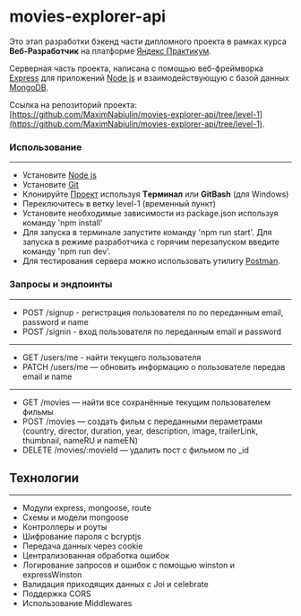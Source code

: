 # movies-explorer-api

Это этап разработки бэкенд части дипломного проекта в рамках курса **Веб-Разработчик** на платформе [Яндекс Практикум](https://practicum.yandex.ru/).

Серверная часть проекта, написана с помощью веб-фреймворка [Express](https://expressjs.com/ru/) для приложений [Node js](https://nodejs.org/en/) и взаимодействующую с базой данных [MongoDB](https://www.mongodb.com/).

Ссылка на репозиторий проекта: [https://github.com/MaximNabiulin/movies-explorer-api/tree/level-1](https://github.com/MaximNabiulin/movies-explorer-api/tree/level-1).

### Использование
------
* Установите [Node js](https://nodejs.org/en/)
* Установите [Git](https://git-scm.com/download/)
* Клонируйте [Проект](https://github.com/MaximNabiulin/movies-explorer-api) используя **Tерминал** или **GitBash** (для Windows)
* Переключитесь в ветку level-1 (временный пункт)
* Установите необходимые зависимости из package.json используя команду 'npm install'
* Для запуска в терминале запустите команду 'npm run start'. Для запуска в режиме разработчика с горячим перезапуском введите команду 'npm run dev'.
* Для тестирования сервера можно использовать утилиту [Postman](https://www.postman.com/api-platform/api-testing/).

### Запросы и эндпоинты
------
* POST /signup - регистрация пользователя по по переданным email, password и name
* POST /signin - вход пользователя по переданным email и password
------
* GET /users/me - найти текущего пользователя
* PATCH /users/me — обновить информацию о пользователе передав email и name
------
* GET /movies — найти все сохранённые текущим пользователем фильмы
* POST /movies — создать фильм с переданными пераметрами (country, director, duration, year, description, image, trailerLink, thumbnail, nameRU и nameEN)
* DELETE /movies/:movieId — удалить пост с фильмом по _id

## Технологии
------
* Модули express, mongoose, route
* Схемы и модели mongoose
* Контроллеры и роуты
* Шифрование пароля с bcryptjs
* Передача данных через cookie
* Централизованная обработка ошибок
* Логирование запросов и ошибок с помощью winston и expressWinston
* Валидация приходящих данных с Joi и celebrate
* Поддержка CORS
* Использование Middlewares

